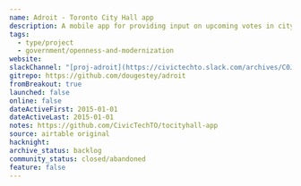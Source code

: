 ```yaml
---
name: Adroit - Toronto City Hall app
description: A mobile app for providing input on upcoming votes in city hall. An interface to the Toronto City Hall API.
tags:
  - type/project
  - government/openness-and-modernization
website:
slackChannel: "[proj-adroit](https://civictechto.slack.com/archives/C0JC4A5RS)"
gitrepo: https://github.com/dougestey/adroit
fromBreakout: true
launched: false
online: false
dateActiveFirst: 2015-01-01
dateActiveLast: 2015-01-01
notes: https://github.com/CivicTechTO/tocityhall-app
source: airtable original
hacknight:
archive_status: backlog
community_status: closed/abandoned
feature: false
---
```


